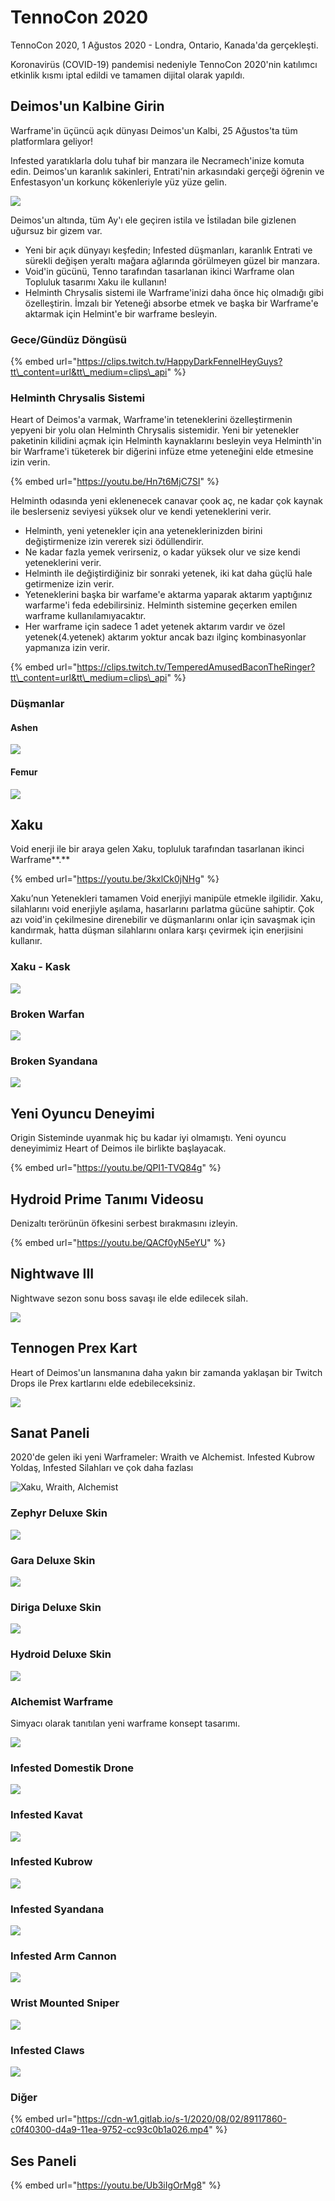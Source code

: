 # TennoCon 2020

TennoCon 2020, 1 Ağustos 2020 - Londra, Ontario, Kanada'da gerçekleşti.

Koronavirüs \(COVID-19\) pandemisi nedeniyle TennoCon 2020'nin katılımcı etkinlik kısmı iptal edildi ve tamamen dijital olarak yapıldı.

## Deimos'un Kalbine Girin

Warframe'in üçüncü açık dünyası Deimos'un Kalbi, 25 Ağustos'ta tüm platformlara geliyor!

Infested yaratıklarla dolu tuhaf bir manzara ile Necramech'inize komuta edin. Deimos'un karanlık sakinleri, Entrati'nin arkasındaki gerçeği öğrenin ve Enfestasyon'un korkunç kökenleriyle yüz yüze gelin.

![](https://n9e5v4d8.ssl.hwcdn.net/uploads/642e7e91f13e3410f52409eb05a962ac.png)

Deimos'un altında, tüm Ay'ı ele geçiren istila ve İstiladan bile gizlenen uğursuz bir gizem var. 

* Yeni bir açık dünyayı keşfedin; Infested düşmanları, karanlık Entrati ve sürekli değişen yeraltı mağara ağlarında görülmeyen güzel bir manzara.
* Void'in gücünü, Tenno tarafından tasarlanan ikinci Warframe olan Topluluk tasarımı Xaku ile kullanın!
* Helminth Chrysalis sistemi ile Warframe'inizi daha önce hiç olmadığı gibi özelleştirin. İmzalı bir Yeteneği absorbe etmek ve başka bir Warframe'e aktarmak için Helmint'e bir warframe besleyin.

### Gece/Gündüz Döngüsü

{% embed url="https://clips.twitch.tv/HappyDarkFennelHeyGuys?tt\_content=url&tt\_medium=clips\_api" %}

### Helminth Chrysalis Sistemi

Heart of Deimos'a varmak, Warframe'in teteneklerini özelleştirmenin yepyeni bir yolu olan Helminth Chrysalis sistemidir. Yeni bir yetenekler paketinin kilidini açmak için Helminth kaynaklarını besleyin veya Helminth'in bir Warframe'i tüketerek bir diğerini infüze etme yeteneğini elde etmesine izin verin.

{% embed url="https://youtu.be/Hn7t6MjC7SI" %}

Helminth odasında yeni eklenenecek canavar çook aç, ne kadar çok kaynak ile beslerseniz seviyesi yüksek olur ve kendi yeteneklerini verir. 

* Helminth, yeni yetenekler için ana yeteneklerinizden birini değiştirmenize izin vererek sizi ödüllendirir.
* Ne kadar fazla yemek verirseniz, o kadar yüksek olur ve size kendi yeteneklerini verir.
* Helminth ile değiştirdiğiniz bir sonraki yetenek, iki kat daha güçlü hale getirmenize izin verir.
* Yeteneklerini başka bir warfame'e aktarma yaparak aktarım yaptığınız warfarme'i feda edebilirsiniz. Helminth sistemine geçerken emilen warframe kullanılamıyacaktır. 
* Her warframe için sadece 1 adet yetenek aktarım vardır ve özel yetenek\(4.yetenek\) aktarım yoktur ancak bazı ilginç kombinasyonlar yapmanıza izin verir.

{% embed url="https://clips.twitch.tv/TemperedAmusedBaconTheRinger?tt\_content=url&tt\_medium=clips\_api" %}

### Düşmanlar

#### Ashen

![](https://cdn-w1.gitlab.io/s-1/2020/08/02/89117856-be91a900-d4a9-11ea-8c84-fcff68eaaa76.jpg)

#### Femur

![](https://cdn-w1.gitlab.io/s-1/2020/08/02/89117857-bf2a3f80-d4a9-11ea-86bb-cd288f3a354d.jpg)

## **Xaku**

Void enerji ile bir araya gelen Xaku, topluluk tarafından tasarlanan ikinci Warframe**.** 

{% embed url="https://youtu.be/3kxlCk0jNHg" %}

Xaku’nun Yetenekleri tamamen Void enerjiyi manipüle etmekle ilgilidir. Xaku, silahlarını void enerjiyle aşılama, hasarlarını parlatma gücüne sahiptir. Çok azı void'in çekilmesine direnebilir ve düşmanlarını onlar için savaşmak için kandırmak, hatta düşman silahlarını onlara karşı çevirmek için enerjisini kullanır.

### Xaku - Kask

![](https://cdn-w1.gitlab.io/s-1/2020/08/02/89117846-b174ba00-d4a9-11ea-8137-94afce95728b.jpg)

### Broken Warfan

![](https://cdn-w1.gitlab.io/s-1/2020/08/02/89117842-afaaf680-d4a9-11ea-9ba0-42cef3611ce8.jpg)

### Broken Syandana

![](https://cdn-w1.gitlab.io/s-1/2020/08/02/89117844-b0dc2380-d4a9-11ea-88fd-26b1e6214e8e.jpg)

## Yeni Oyuncu Deneyimi

Origin Sisteminde uyanmak hiç bu kadar iyi olmamıştı. Yeni oyuncu deneyimimiz Heart of Deimos ile birlikte başlayacak.

{% embed url="https://youtu.be/QPI1-TVQ84g" %}

## Hydroid Prime Tanımı Videosu

Denizaltı terörünün öfkesini serbest bırakmasını izleyin.

{% embed url="https://youtu.be/QACf0yN5eYU" %}

## Nightwave III

Nightwave sezon sonu boss savaşı ile elde edilecek silah.

![](https://cdn-w1.gitlab.io/s-1/2020/08/02/89117859-c05b6c80-d4a9-11ea-9b0c-70f71eb5432f.jpg)

## Tennogen Prex Kart

Heart of Deimos'un lansmanına daha yakın bir zamanda yaklaşan bir Twitch Drops ile Prex kartlarını elde edebileceksiniz.

![](https://n9e5v4d8.ssl.hwcdn.net/uploads/675d92a0dcd2062fbb0e9143a8b6f98e.jpg)

## Sanat Paneli

2020'de gelen iki yeni Warframeler: Wraith ve Alchemist. Infested Kubrow Yoldaş, Infested Silahları ve çok daha fazlası

![Xaku, Wraith, Alchemist](https://pbs.twimg.com/media/EeWfx3cWAAIkR-I?format=jpg&name=large)

### Zephyr Deluxe Skin

![](https://cdn-w1.gitlab.io/s-1/2020/08/02/89117834-a7eb5200-d4a9-11ea-8e0e-e5de068319f9.jpg)

### Gara Deluxe Skin

![](https://cdn-w1.gitlab.io/s-1/2020/08/02/89117835-aa4dac00-d4a9-11ea-8f38-f8487bfd6155.jpg)

### Diriga Deluxe Skin

![](https://cdn-w1.gitlab.io/s-1/2020/08/02/89117838-ac176f80-d4a9-11ea-9750-a668ec134468.jpg)

### Hydroid Deluxe Skin

![](https://cdn-w1.gitlab.io/s-1/2020/08/02/89117839-ad489c80-d4a9-11ea-89ac-cb109a19ef5b.jpg)

### Alchemist Warframe

Simyacı olarak tanıtılan yeni warframe konsept tasarımı.

![](https://cdn-w1.gitlab.io/s-1/2020/08/02/89117841-af126000-d4a9-11ea-9eac-e4fbec0fca9e.jpg)

### Infested Domestik Drone

![](https://cdn-w1.gitlab.io/s-1/2020/08/02/89117849-b46faa80-d4a9-11ea-9d0f-71c82c501924.jpg)

### Infested Kavat

![](https://cdn-w1.gitlab.io/s-1/2020/08/02/89117850-b5a0d780-d4a9-11ea-869d-285322612c37.jpg)

### Infested Kubrow

![](https://cdn-w1.gitlab.io/s-1/2020/08/02/89117851-b89bc800-d4a9-11ea-9718-b6279cdb245d.jpg)

### Infested Syandana

![](https://cdn-w1.gitlab.io/s-1/2020/08/02/89117853-b9ccf500-d4a9-11ea-9f64-1fdf184e53f5.jpg)

### Infested Arm Cannon

![](https://cdn-w1.gitlab.io/s-1/2020/08/02/89117854-ba658b80-d4a9-11ea-946d-fa8f1c75a49f.jpg)

### Wrist Mounted Sniper

![](https://cdn-w1.gitlab.io/s-1/2020/08/02/89117840-ade13300-d4a9-11ea-8a1d-326b09459e55.jpg)

### Infested Claws

![](https://cdn-w1.gitlab.io/s-1/2020/08/02/89117855-bdf91280-d4a9-11ea-9806-ffc6f12aa222.jpg)

### Diğer

{% embed url="https://cdn-w1.gitlab.io/s-1/2020/08/02/89117860-c0f40300-d4a9-11ea-9752-cc93c0b1a026.mp4" %}

## Ses Paneli

{% embed url="https://youtu.be/Ub3iIgOrMg8" %}

